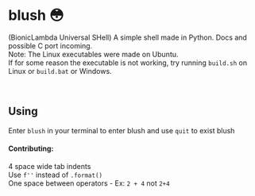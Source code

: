# blush 😳
(BionicLambda Universal SHell)
A simple shell made in Python. Docs and possible C port incoming.
<br/>
Note: The Linux executables were made on Ubuntu. <br/>
If for some reason the executable is not working, try running `build.sh` on Linux or `build.bat` or Windows. <br/>

<br/>

## Using
Enter `blush` in your terminal to enter blush and use `quit` to exist blush <br/>

#### Contributing:
4 space wide tab indents <br/>
Use `f''` instead of `.format()` <br/>
One space between operators - Ex: `2 + 4` not `2+4`
